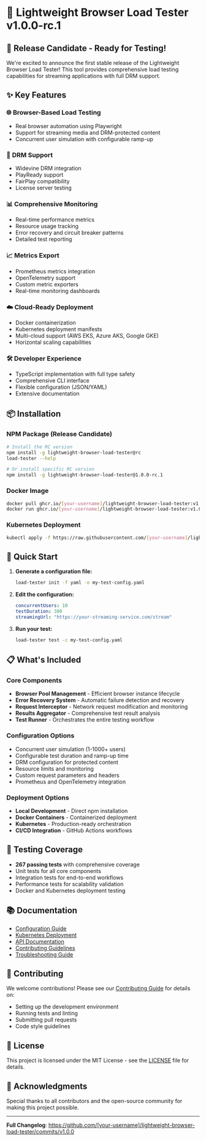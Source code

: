 # 🚀 Lightweight Browser Load Tester v1.0.0-rc.1

## 🎉 Release Candidate - Ready for Testing!

We're excited to announce the first stable release of the Lightweight Browser Load Tester! This tool provides comprehensive load testing capabilities for streaming applications with full DRM support.

## ✨ Key Features

### 🌐 **Browser-Based Load Testing**
- Real browser automation using Playwright
- Support for streaming media and DRM-protected content
- Concurrent user simulation with configurable ramp-up

### 🔐 **DRM Support**
- Widevine DRM integration
- PlayReady support
- FairPlay compatibility
- License server testing

### 📊 **Comprehensive Monitoring**
- Real-time performance metrics
- Resource usage tracking
- Error recovery and circuit breaker patterns
- Detailed test reporting

### 📈 **Metrics Export**
- Prometheus metrics integration
- OpenTelemetry support
- Custom metric exporters
- Real-time monitoring dashboards

### ☁️ **Cloud-Ready Deployment**
- Docker containerization
- Kubernetes deployment manifests
- Multi-cloud support (AWS EKS, Azure AKS, Google GKE)
- Horizontal scaling capabilities

### 🛠️ **Developer Experience**
- TypeScript implementation with full type safety
- Comprehensive CLI interface
- Flexible configuration (JSON/YAML)
- Extensive documentation

## 📦 Installation

### NPM Package (Release Candidate)
```bash
# Install the RC version
npm install -g lightweight-browser-load-tester@rc
load-tester --help

# Or install specific RC version
npm install -g lightweight-browser-load-tester@1.0.0-rc.1
```

### Docker Image
```bash
docker pull ghcr.io/[your-username]/lightweight-browser-load-tester:v1.0.0
docker run ghcr.io/[your-username]/lightweight-browser-load-tester:v1.0.0 test --help
```

### Kubernetes Deployment
```bash
kubectl apply -f https://raw.githubusercontent.com/[your-username]/lightweight-browser-load-tester/main/k8s/base/
```

## 🚀 Quick Start

1. **Generate a configuration file:**
   ```bash
   load-tester init -f yaml -o my-test-config.yaml
   ```

2. **Edit the configuration:**
   ```yaml
   concurrentUsers: 10
   testDuration: 300
   streamingUrl: "https://your-streaming-service.com/stream"
   ```

3. **Run your test:**
   ```bash
   load-tester test -c my-test-config.yaml
   ```

## 📋 What's Included

### Core Components
- **Browser Pool Management** - Efficient browser instance lifecycle
- **Error Recovery System** - Automatic failure detection and recovery
- **Request Interceptor** - Network request modification and monitoring
- **Results Aggregator** - Comprehensive test result analysis
- **Test Runner** - Orchestrates the entire testing workflow

### Configuration Options
- Concurrent user simulation (1-1000+ users)
- Configurable test duration and ramp-up time
- DRM configuration for protected content
- Resource limits and monitoring
- Custom request parameters and headers
- Prometheus and OpenTelemetry integration

### Deployment Options
- **Local Development** - Direct npm installation
- **Docker Containers** - Containerized deployment
- **Kubernetes** - Production-ready orchestration
- **CI/CD Integration** - GitHub Actions workflows

## 🧪 Testing Coverage

- **267 passing tests** with comprehensive coverage
- Unit tests for all core components
- Integration tests for end-to-end workflows
- Performance tests for scalability validation
- Docker and Kubernetes deployment testing

## 📚 Documentation

- [Configuration Guide](docs/CONFIGURATION_GUIDE.md)
- [Kubernetes Deployment](docs/KUBERNETES_DEPLOYMENT.md)
- [API Documentation](API.md)
- [Contributing Guidelines](CONTRIBUTING.md)
- [Troubleshooting Guide](TROUBLESHOOTING.md)

## 🤝 Contributing

We welcome contributions! Please see our [Contributing Guide](CONTRIBUTING.md) for details on:
- Setting up the development environment
- Running tests and linting
- Submitting pull requests
- Code style guidelines

## 📄 License

This project is licensed under the MIT License - see the [LICENSE](LICENSE) file for details.

## 🙏 Acknowledgments

Special thanks to all contributors and the open-source community for making this project possible.

---

**Full Changelog**: https://github.com/[your-username]/lightweight-browser-load-tester/commits/v1.0.0